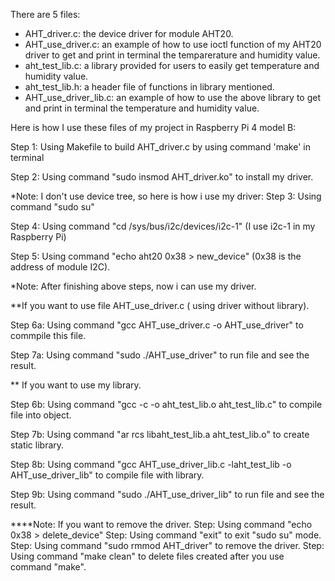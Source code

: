 There are 5 files: 
- AHT_driver.c: the device driver for module AHT20.
- AHT_use_driver.c: an example of how to use ioctl function of my AHT20 driver to get and print in terminal the temparerature and humidity value.
- aht_test_lib.c: a library provided for users to easily get temperature and humidity value.
- aht_test_lib.h: a header file of functions in library mentioned.
- AHT_use_driver_lib.c: an example of how to use the above library to get and print in terminal the temperature and humidity value.  

Here is how I use these files of my project in Raspberry Pi 4 model B:

Step 1: Using Makefile to build AHT_driver.c by using command 'make' in terminal

Step 2: Using command "sudo insmod AHT_driver.ko" to install my driver.

*Note: I don't use device tree, so here is how i use my driver:
Step 3: Using command "sudo su"

Step 4: Using command "cd /sys/bus/i2c/devices/i2c-1" (I use i2c-1 in my Raspberry Pi)

Step 5: Using command "echo aht20 0x38 > new_device" (0x38 is the address of module I2C). 

*Note: After finishing above steps, now i can use my driver.

**If you want to use file AHT_use_driver.c ( using driver without library). 

Step 6a: Using command "gcc AHT_use_driver.c -o AHT_use_driver" to commpile this file. 

Step 7a: Using command "sudo ./AHT_use_driver" to run file and see the result.


** If you want to use my library.

Step 6b: Using command "gcc -c -o aht_test_lib.o aht_test_lib.c" to compile file into object.

Step 7b: Using command "ar rcs libaht_test_lib.a aht_test_lib.o" to create static library.

Step 8b: Using command "gcc AHT_use_driver_lib.c -laht_test_lib -o AHT_use_driver_lib" to compile file with library.

Step 9b: Using command "sudo ./AHT_use_driver_lib" to run file and see the result.

****Note: If you want to remove the driver.
Step: Using command "echo 0x38 > delete_device"
Step: Using command "exit" to exit "sudo su" mode.
Step: Using command "sudo rmmod AHT_driver" to remove the driver.
Step: Using command "make clean" to delete files created after you use command "make".
